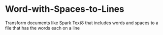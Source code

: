 # Word-with-Spaces-to-Lines
Transform documents like Spark Text8 that includes words and spaces to a file that has the words each on a line
